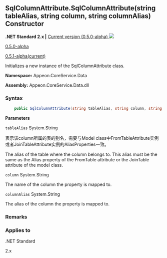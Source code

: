 ## **SqlColumnAttribute.SqlColumnAttribute(string tableAlias, string column, string columnAlias) Constructor**

**.NET Standard 2.x |**  <a href="javascript:void(0)" class="dropdown">Current version (0.5.0-alpha) <img src="~/images/dropdown.png"/></a>

<div class="otherversions"  value="versdiv">

<a href="javascript:void(0)">0.5.0-alpha</a>

<a href="javascript:void(0)">0.5.1-alpha(current)</a>

</div>

Initializes a new instance of the SqlColumnAttribute class. 

 **Namespace:** Appeon.CoreService.Data

 **Assembly:** Appeon.CoreService.Data.dll

### **Syntax**

```c#
    public SqlColumnAttribute(string tableAlias, string column, string columnAlias)
```

**Parameters**

`tableAlias`	System.String

表示该column所属的表的别名，需要与Model class中FromTableAttribute实例或者JoinTableAttribute实例的AliasProperties一致。

The alias of the table where the column belongs to. This alias must be the same as the Alias property of the FromTable attribute or the JoinTable attribute of the model class.

`column` System.String

The name of the column the property is mapped to.

`columnAlias` System.String

The alias of the column the property is mapped to.

### **Remarks**



### **Applies to**

.NET Standard 

2.x